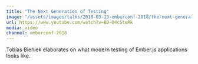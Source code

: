 ```yaml
---
title: "The Next Generation of Testing"
image: "/assets/images/talks/2018-03-13-emberconf-2018/the-next-generation-of-testing.png"
url: https://www.youtube.com/watch?v=8D-O4cSteRk
media: video
channel: emberconf-2018
---
```


Tobias Bieniek elaborates on what modern testing of Ember.js applications looks
like.

